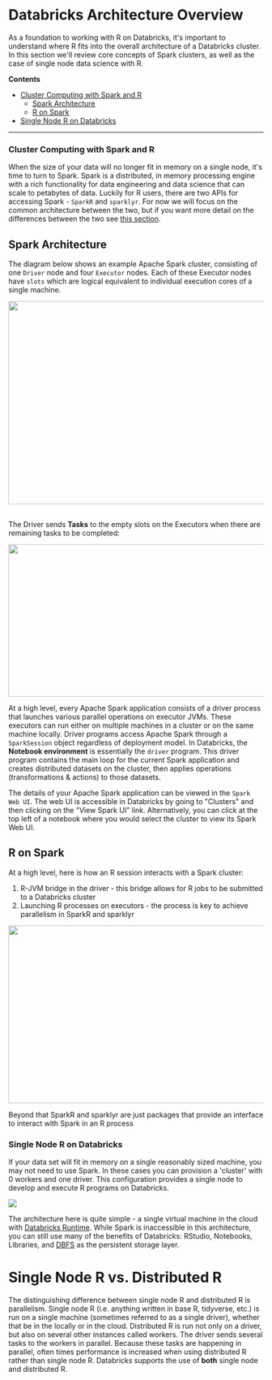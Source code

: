 # Databricks Architecture Overview
As a foundation to working with R on Databricks, it's important to understand where R fits into the overall architecture of a Databricks cluster.  In this section we'll review core concepts of Spark clusters, as well as the case of single node data science with R.

**Contents**

* [Cluster Computing with Spark and R](#cluster-computing-with-spark-and-r)
  * [Spark Architecture](#spark-architecture)
  * [R on Spark](#r-on-spark)
* [Single Node R on Databricks](#single-node-r-on-databricks)


___

### Cluster Computing with Spark and R 
When the size of your data will no longer fit in memory on a single node, it's time to turn to Spark.  Spark is a distributed, in memory processing engine with a rich functionality for data engineering and data science that can scale to petabytes of data.  Luckily for R users, there are two APIs for accessing Spark - `SparkR` and `sparklyr`.  For now we will focus on the common architecture between the two, but if you want more detail on the differences between the two see [this section](linktocome).

## Spark Architecture

The diagram below shows an example Apache Spark cluster, consisting of one `Driver` node and four `Executor` nodes. Each of these Executor nodes have `slots` which are logical equivalent to individual execution cores of a single machine.

<img src="http://training.databricks.com/databricks_guide/gentle_introduction/videoss_logo.png" width=850 height=400> <br><br>

The Driver sends **Tasks** to the empty slots on the Executors when there are remaining tasks to be completed:

<img src="http://training.databricks.com/databricks_guide/gentle_introduction/spark_cluster_tasks.png" width=850 height=300><br>

At a high level, every Apache Spark application consists of a driver process that launches various parallel operations on executor JVMs.  These executors can run either on multiple machines in a cluster or on the same machine locally.  Driver programs access Apache Spark through a `SparkSession` object regardless of deployment model.  In Databricks, the **Notebook environment** is essentially the `driver` program.  This driver program contains the main loop for the current Spark application and creates distributed datasets on the cluster, then applies operations (transformations & actions) to those datasets.

The details of your Apache Spark application can be viewed in the `Spark Web UI`.  The web UI is accessible in Databricks by going to "Clusters" and then clicking on the "View Spark UI" link. Alternatively, you can click at the top left of a notebook where you would select the cluster to view its Spark Web UI.

## R on Spark

At a high level, here is how an R session interacts with a Spark cluster:

1. R-JVM bridge in the driver - this bridge allows for R jobs to be submitted to a Databricks cluster
2. Launching R processes on executors - the process is key to achieve parallelism in SparkR and sparklyr

<p align="center">
<img src="https://databricks-yong-star.s3.amazonaws.com/graphics/SparkR_Architecture.png" width=800 height=350>
</p>

Beyond that SparkR and sparklyr are just packages that provide an interface to interact with Spark in an R process


### Single Node R on Databricks
If your data set will fit in memory on a single reasonably sized machine, you may not need to use Spark.  In these cases you can provision a 'cluster' with 0 workers and one driver.  This configuration provides a single node to develop and execute R programs on Databricks. 

<img src="https://github.com/marygracemoesta/R-User-Guide/blob/master/Databricks_Architecture_Overview/images/single_node_cluster.png?raw=true">

The architecture here is quite simple - a single virtual machine in the cloud with [Databricks Runtime](DBRlink).  While Spark is inaccessible in this architecture, you can still use many of the benefits of Databricks: RStudio, Notebooks, Libraries, and [DBFS](https://github.com/marygracemoesta/R-User-Guide/blob/master/Databricks_Architecture_Overview/DBFS.md#dbfs) as the persistent storage layer. 

# Single Node R vs. Distributed R
The distinguishing difference between single node R and distributed R is parallelism. Single node R (i.e. anything written in base R, 
tidyverse, etc.) is run on a single machine (sometimes referred to as a single driver), whether that be in the locally or in the cloud.
Distributed R is run not only on a driver, but also on several other instances called workers. The driver sends several 
tasks to the workers in parallel. Because these tasks are happening in parallel, often times performance is increased 
when using distributed R rather than single node R. Databricks supports the use of **both** single node and distributed R.  
